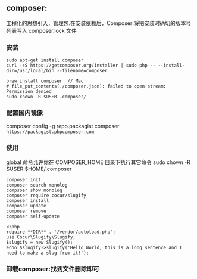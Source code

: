 ## composer:

工程化的思想引入，管理包.在安装依赖后，Composer 将把安装时确切的版本号列表写入 composer.lock 文件

### 安装

```
sudo apt-get install composer
curl -sS https://getcomposer.org/installer | sudo php -- --install-dir=/usr/local/bin --filename=composer

brew install composer  // Mac
# file_put_contents(./composer.json): failed to open stream: Permission denied
sudo chown -R $USER .composer/
```

### 配置国内镜像

composer config -g repo.packagist composer `https://packagist.phpcomposer.com`

### 使用

global 命令允许你在 COMPOSER_HOME 目录下执行其它命令 sudo chown -R $USER $HOME/.composer

```
composer init
composer search monolog
compsoer show monolog
composer require cocur/slugify
composer install
composer update
composer remove
composer self-update
```

```
<?php
require **DIR** . '/vendor/autoload.php';
use Cocur\Slugify\Slugify;
$slugify = new Slugify();
echo $slugify->slugify('Hello World, this is a long sentence and I need to make a slug from it!');
```

### 卸载composer:找到文件删除即可